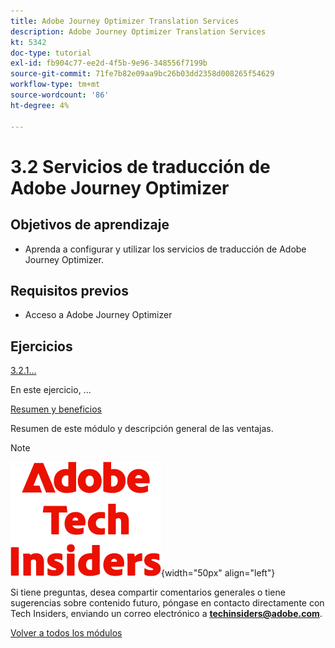 ```yaml
---
title: Adobe Journey Optimizer Translation Services
description: Adobe Journey Optimizer Translation Services
kt: 5342
doc-type: tutorial
exl-id: fb904c77-ee2d-4f5b-9e96-348556f7199b
source-git-commit: 71fe7b82e09aa9bc26b03dd2358d008265f54629
workflow-type: tm+mt
source-wordcount: '86'
ht-degree: 4%

---
```


# 3.2 Servicios de traducción de Adobe Journey Optimizer

## Objetivos de aprendizaje

- Aprenda a configurar y utilizar los servicios de traducción de Adobe Journey Optimizer.

## Requisitos previos

- Acceso a Adobe Journey Optimizer

## Ejercicios

[3.2.1...](./ex1.md)

En este ejercicio, ...

[Resumen y beneficios](./summary.md)

Resumen de este módulo y descripción general de las ventajas.

>[!NOTE]
>
>![Perspectivas técnicas](./../../../assets/images/techinsiders.png){width="50px" align="left"}
>
>Si tiene preguntas, desea compartir comentarios generales o tiene sugerencias sobre contenido futuro, póngase en contacto directamente con Tech Insiders, enviando un correo electrónico a **techinsiders@adobe.com**.

[Volver a todos los módulos](../../../overview.md)
